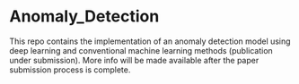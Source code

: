 # Anomaly_Detection

This repo contains the implementation of an anomaly detection model using deep learning and conventional machine learning methods (publication under submission). More info will be made available after the paper submission process is complete.
